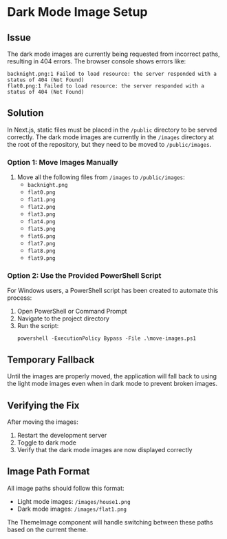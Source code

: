 # Dark Mode Image Setup

## Issue
The dark mode images are currently being requested from incorrect paths, resulting in 404 errors. The browser console shows errors like:

```
backnight.png:1 Failed to load resource: the server responded with a status of 404 (Not Found)
flat0.png:1 Failed to load resource: the server responded with a status of 404 (Not Found)
```

## Solution

In Next.js, static files must be placed in the `/public` directory to be served correctly. The dark mode images are currently in the `/images` directory at the root of the repository, but they need to be moved to `/public/images`.

### Option 1: Move Images Manually

1. Move all the following files from `/images` to `/public/images`:
   - `backnight.png`
   - `flat0.png`
   - `flat1.png`
   - `flat2.png`
   - `flat3.png`
   - `flat4.png`
   - `flat5.png`
   - `flat6.png`
   - `flat7.png`
   - `flat8.png`
   - `flat9.png`

### Option 2: Use the Provided PowerShell Script

For Windows users, a PowerShell script has been created to automate this process:

1. Open PowerShell or Command Prompt
2. Navigate to the project directory
3. Run the script:
   ```
   powershell -ExecutionPolicy Bypass -File .\move-images.ps1
   ```

## Temporary Fallback

Until the images are properly moved, the application will fall back to using the light mode images even when in dark mode to prevent broken images.

## Verifying the Fix

After moving the images:
1. Restart the development server
2. Toggle to dark mode
3. Verify that the dark mode images are now displayed correctly

## Image Path Format

All image paths should follow this format:
- Light mode images: `/images/house1.png`
- Dark mode images: `/images/flat1.png`

The ThemeImage component will handle switching between these paths based on the current theme.
